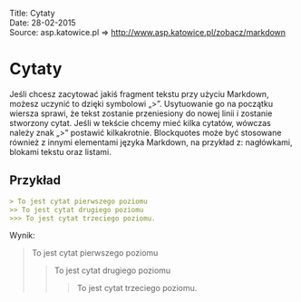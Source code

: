Title: 		Cytaty  
Date: 		28-02-2015  
Source:     asp.katowice.pl => http://www.asp.katowice.pl/zobacz/markdown  

# Cytaty

Jeśli chcesz zacytować jakiś fragment tekstu przy użyciu Markdown, 
możesz uczynić to dzięki symbolowi „>”. Usytuowanie go na początku wiersza sprawi, 
że tekst zostanie przeniesiony do nowej linii i zostanie stworzony cytat. 
Jeśli w tekście chcemy mieć kilka cytatów, wówczas należy znak „>” postawić kilkakrotnie. 
Blockquotes może być stosowane również z innymi elementami języka Markdown, na przykład z: 
nagłówkami, blokami tekstu oraz listami.

## Przykład

```markdown
> To jest cytat pierwszego poziomu
>> To jest cytat drugiego poziomu
>>> To jest cytat trzeciego poziomu.
```

Wynik:

> To jest cytat pierwszego poziomu
>> To jest cytat drugiego poziomu
>>> To jest cytat trzeciego poziomu.

